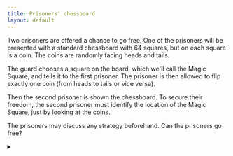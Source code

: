 ```yaml
---
title: Prisoners' chessboard
layout: default
---
```


Two prisoners are offered a chance to go free.
One of the prisoners will be presented with a standard chessboard with 64
squares, but on each square is a coin. The coins are randomly facing heads and
tails.

The guard chooses a square on the board, which we'll call the Magic Square, and
tells it to the first prisoner. The prisoner is then allowed to flip exactly
one coin (from heads to tails or vice versa).

Then the second prisoner is shown the chessboard. To secure their freedom, the
second prisoner must identify the location of the Magic Square, just by looking
at the coins.

The prisoners may discuss any strategy beforehand. Can the prisoners
go free?

<details><summary></summary>

This can be solved for any board with $$2^k$$ squares. For a chessboard $$k = 6$$.

Index the squares $$0, 1, \ldots, 2^k - 1$$ and let:

$$
\begin{align}
S_i = &
  \begin{cases}
    0 \text{ if square } i \text{ is tails before the flip} \\
    1 \text{ if square } i \text{ is heads before the flip}
   \end{cases} \\
S_i^\prime = &
  \begin{cases}
    0 \text{ if square } i \text{ is tails after the flip} \\
    1 \text{ if square } i \text{ is heads after the flip}
   \end{cases} \\
\end{align}
$$

Determine the xor sum of the squares whose coins show heads:

$$ a = \bigoplus \left( i S_i \right) $$

Let the index of the Magic Square be $$m$$. Flip the coin of the square
$$m \oplus a$$. The magic square can be determined as the
xor sum of all the squares which show heads:

$$ m = \bigoplus \left( i S_i^\prime \right) $$

### Proof

Let the index of the square flipped be $$r$$:

$$
r = m \oplus \bigoplus \left( i S_i \right)
$$

Given this, $$S_i$$ can be defined as:

$$
S_i^\prime =
  \begin{cases}
    S_i & \text{ if } i \ne r \\
    0 & \text{ if } i = r \wedge S_r = 1 \\
    1 & \text{ if } i = r \wedge S_r = 0 \\
  \end{cases}
$$

The using the properties of xor:

$$
\begin{align}
m = & r \oplus \bigoplus \left( i S_i \right) \\
= & r \oplus r S_r \oplus \bigoplus_{i \ne r} \left( i S_i \right) \\
= & r S_r^\prime \oplus \bigoplus_{i \ne r} \left( i S_i^\prime \right) \\
= & \bigoplus \left( i S_i^\prime \right)
\end{align}
$$

This is the same as the equation to determine the square,
thus we correctly find the magic square.

### Alternative proof

Let $$n$$ be the number of squares and define $$k$$ such that $$n = 2^k$$. We will
create $$k$$ sets $$C_i \mid 0 < i \le k$$ where:

$$
C_i =
  \left\{
    j \mid
    \text{ the } i \text{th bit in } j \text{ is set } \wedge 0 \le j < n
  \right\}
$$

We can see by construction that each square is in a unique subset of sets $$C_i$$,
and thus can be identified by which sets it is a member of. This can be seen by
the fact that the set membership can be read off the binary representation of
the square's index.

Define the parity of $$C_i$$ as the parity of the the number of heads in $$C_i$$.
Then the initial calculation
($$ a = \bigoplus \left( i S_i \right) $$)
calculates the parity of $$C_i$$ as the $$i$$th bit of the result $$a$$.

We wish to change the parity of the sets $$C_i$$ so that they reflect the parity
of the bits in $$m$$. That is we want to flip a coin that is in all sets
$$\left\{ C_i
  \mid \text{ parity } C_i \ne i \text{th bit of } m \right\}$$. This
  is exactly what $$m \oplus a$$ calculates.

Now the bits of $$m$$ can be read off as the parity of the
sets $$C_i$$.

### Boards with $$n \ne 2^k$$ squares

If $$n$$ is not a power of 2 then there is no possible solution. Note that there
are $$2^n$$ possible board states and we want to transmit one of $$n$$ value. Each
board state has $$n$$ adjacent states it can transition to with the flip of a coin
(one for each coin we can flip).

For any mapping there must exist a value which maps to at most
$$\left\lfloor \frac{2^n}{n} \right\rfloor$$ states by the pigeon-hole principle.
This value can be adjacent to at most
$$n \left\lfloor \frac{2^n}{n} \right\rfloor$$ states.

$$n \left\lfloor \frac{2^n}{n} \right\rfloor < 2^n$$ unless $$n | 2^n$$.
$$n | 2^n$$ is only true when $$n$$ is a power of 2. Thus if $$n \ne 2^k$$ a
solution is not possible because in any given strategy there will be some
values which can't be reached from all states.

</details>
